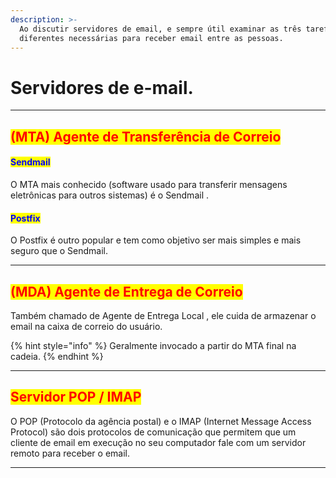 ```yaml
---
description: >-
  Ao discutir servidores de email, e sempre útil examinar as três tarefas
  diferentes necessárias para receber email entre as pessoas.
---
```


# Servidores de e-mail.

***

## <mark style="color:red;">(MTA) Agente de Transferência de Correio</mark>&#x20;

#### <mark style="color:blue;">Sendmail</mark>

O MTA mais conhecido (software usado para transferir mensagens eletrônicas para outros sistemas) é o Sendmail .&#x20;

#### <mark style="color:blue;">Postfix</mark>

O Postfix é outro popular e tem como objetivo ser mais simples e mais seguro que o Sendmail.

***

## <mark style="color:red;">(MDA) Agente de Entrega de Correio</mark>&#x20;

Também chamado de Agente de Entrega Local , ele cuida de armazenar o email na caixa de correio do usuário.&#x20;

{% hint style="info" %}
Geralmente invocado a partir do MTA final na cadeia.
{% endhint %}

***

## <mark style="color:red;">Servidor POP / IMAP</mark>

O POP (Protocolo da agência postal) e o IMAP (Internet Message Access Protocol) são dois protocolos de comunicação que permitem que um cliente de email em execução no seu computador fale com um servidor remoto para receber o email.

***
